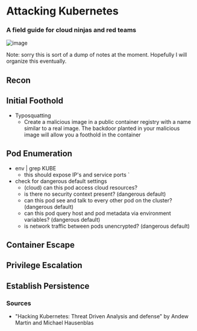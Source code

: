# Attacking Kubernetes 
### A field guide for cloud ninjas and red teams
![image](https://user-images.githubusercontent.com/24460340/169073810-c0a06695-2f0f-492d-8283-a129b8e9ab3c.png)
 
Note: sorry this is sort of a dump of notes at the moment. Hopefully I will organize this eventually.
## Recon

## Initial Foothold
- Typosquatting
  - Create a malicious image in a public container registry with a name similar to a real image. The backdoor planted in your malicious image will allow you a foothold in the container
## Pod Enumeration
- env | grep KUBE
  - this should expose IP's and service ports `    
- check for dangerous default settings
  - (cloud) can this pod access cloud resources? 
  - is there no security context present? (dangerous default)
  - can this pod see and talk to every other pod on the cluster? (dangerous default)
  - can this pod query host and pod metadata via environment variables? (dangerous default)
  - is network traffic between pods unencrypted? (dangerous default) 
 
## Container Escape 

## Privilege Escalation

## Establish Persistence

### Sources 
- "Hacking Kubernetes: Threat Driven Analysis and defense" by Andew Martin and Michael Hausenblas
